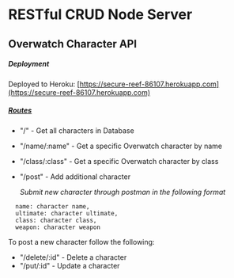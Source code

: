 # RESTful CRUD Node Server
## Overwatch Character API

##### **Deployment**
Deployed to Heroku: [https://secure-reef-86107.herokuapp.com](https://secure-reef-86107.herokuapp.com)

##### **[Routes](https://github.com/KennyStephens/RESTful-CRUD-Node-Server/blob/master/routes/overwatch.routes.js)**
- "/" - Get all characters in Database
- "/name/:name" - Get a specific Overwatch character by name
- "/class/:class" - Get a specific Overwatch character by class
- "/post" - Add additional character

  *Submit new character through postman in the following format*
```
  name: character name,
  ultimate: character ultimate,
  class: character class,
  weapon: character weapon
```
To post a new character follow the following:
- "/delete/:id" - Delete a character
- "/put/:id" - Update a character
